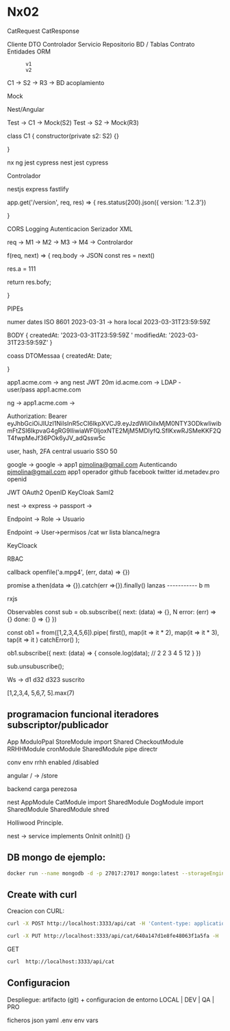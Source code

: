# Nx02

CatRequest
CatResponse

Cliente    DTO     Controlador    Servicio     Repositorio     BD / Tablas
          Contrato                              Entidades     ORM


          v1
          v2

C1 -> S2 -> R3 -> BD   acoplamiento

Mock

Nest/Angular

Test -> C1  -> Mock(S2)
Test -> S2  -> Mock(R3)

class C1 {
  constructor(private s2: S2) {}

}

nx
  ng
    jest
    cypress
  nest
    jest
    cypress

Controlador

nestjs
  express
  fastlify

app.get('/version', req, res) => {
  res.status(200).json({ version: '1.2.3'})

}

CORS
Logging
Autenticacion
Serizador XML

req -> M1 -> M2 -> M3 -> M4  -> Controlardor


f(req, next) => {
  req.body -> JSON 
  const res = next()

  res.a = 111

  return res.bofy;

}


PIPEs

numer
dates  ISO 8601  2023-03-31 ->  hora local  2023-03-31T23:59:59Z 

BODY
{
  createdAt: '2023-03-31T23:59:59Z '
  modifiedAt: '2023-03-31T23:59:59Z'
}

coass DTOMessaa {
  createdAt: Date;

}


app1.acme.com -> 
  ang
  nest JWT 20m
id.acme.com ->
    LDAP -  
    user/pass
app1.acme.com

ng -> app1.acme.com  ->

   Authorization: Bearer eyJhbGciOiJIUzI1NiIsInR5cCI6IkpXVCJ9.eyJzdWIiOiIxMjM0NTY3ODkwIiwibmFtZSI6IkpvaG4gRG9lIiwiaWF0IjoxNTE2MjM5MDIyfQ.SflKxwRJSMeKKF2QT4fwpMeJf36POk6yJV_adQssw5c



user,  hash, 2FA
central usuario
SSO
  50

  google  ->  google -> app1  pjmolina@gmail.com   Autenticando       pjmolina@gmail.com app1 operador
  github
  facebook
  twitter
id.metadev.pro  openid


JWT
OAuth2
OpenID
KeyCloak
Saml2

nest -> express -> passport -> 


Endpoint -> Role -> Usuario

Endpoint -> User->permisos  /cat wr   lista blanca/negra

KeyCloack

RBAC

callback  openfile('a.mpg4', (err, data) => {})

promise  a.then(data => {}).catch(err =>{}).finally()
  lanzas -----------  b  m

rxjs

Observables
  const sub = ob.subscribe({
    next: (data) => {},  N
    error: (err) => {}
    done: () => {}
  })

  const ob1 = from([1,2,3,4,5,6]).pipe(
    first(),
    map(it => it * 2),
    map(it => it * 3),
    tap(it => it )
    catchError()
  );

  ob1.subscribe({
     next: (data) => {
      console.log(data);  // 2 2 3 4 5 12
     }
  })

  sub.unsubuscribe();

Ws -> d1 d32 d323 suscrito

[1,2,3,4, 5,6,7, 5].max(7)

programacion funcional
iteradores
subscriptor/publicador
---



App
  ModuloPpal
  StoreModule
    import Shared
  CheckoutModule
  RRHHModule
  cronModule
  SharedModule
    pipe
    directr

conv
env
  rrhh enabled /disabled


angular  / -> /store


backend
  carga perezosa

nest
  AppModule
  CatModule
    import SharedModule
  DogModule
    import SharedModule
  SharedModule
    shred


Holliwood Principle. 

nest ->  service  implements OnInit
          onInit()
          {}


## DB mongo de ejemplo:

```bash
docker run --name mongodb -d -p 27017:27017 mongo:latest --storageEngine wiredTiger
```

## Create with curl

Creacion con CURL:

```bash
curl -X POST http://localhost:3333/api/cat -H 'Content-type: application/json' -d '{"name" : "cat2","color" : "blue", "breed" : "fish"}'
```

```bash
curl -X PUT http://localhost:3333/api/cat/640a147d1e8fe48063f1a5fa -H 'Content-type: application/json' -d '{"name" : "cat2","color" : "dark blue", "breed" : "tuna", "id":"640a147d1e8fe48063f1a5fa"}'
```


GET
```bash
curl  http://localhost:3333/api/cat
```

## Configuracion

Despliegue: artifacto (git) + configuracion de entorno LOCAL | DEV | QA | PRO

ficheros json yaml 
.env
env vars
